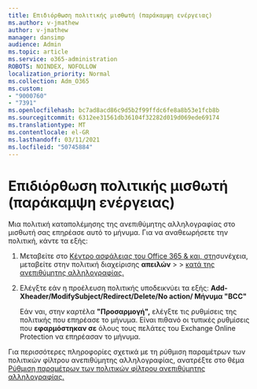 ```yaml
---
title: Επιδιόρθωση πολιτικής μισθωτή (παράκαμψη ενέργειας)
ms.author: v-jmathew
author: v-jmathew
manager: dansimp
audience: Admin
ms.topic: article
ms.service: o365-administration
ROBOTS: NOINDEX, NOFOLLOW
localization_priority: Normal
ms.collection: Adm_O365
ms.custom:
- "9000760"
- "7391"
ms.openlocfilehash: bc7ad8acd86c9d5b2f99ffdc6fe8a8b53e1fcb8b
ms.sourcegitcommit: 6312ee31561db36104f32282d019d069ede69174
ms.translationtype: MT
ms.contentlocale: el-GR
ms.lasthandoff: 03/11/2021
ms.locfileid: "50745884"
---
```

# <a name="fix-tenant-policy-action-override"></a>Επιδιόρθωση πολιτικής μισθωτή (παράκαμψη ενέργειας)

Μια πολιτική καταπολέμησης της ανεπιθύμητης αλληλογραφίας στο μισθωτή σας επηρέασε αυτό το μήνυμα. Για να αναθεωρήσετε την πολιτική, κάντε τα εξής:

1. Μεταβείτε στο [Κέντρο ασφάλειας του Office 365 & και, στη](https://go.microsoft.com/fwlink/p/?linkid=2077143)συνέχεια, μεταβείτε στην πολιτική διαχείρισης **απειλών**  >    >  [κατά της ανεπιθύμητης αλληλογραφίας.](https://go.microsoft.com/fwlink/?linkid=2101518)
2. Ελέγξτε εάν  η προέλευση πολιτικής υποδεικνύει τα εξής: **Add-Xheader/ModifySubject/Redirect/Delete/No action/ Μήνυμα "BCC"**

    Εάν ναι, στην καρτέλα **"Προσαρμογή",** ελέγξτε τις ρυθμίσεις της πολιτικής που επηρέασε το μήνυμα. Είναι πιθανό οι τυπικές ρυθμίσεις που **εφαρμόστηκαν σε** όλους τους πελάτες του Exchange Online Protection να επηρέασαν το μήνυμα.

Για περισσότερες πληροφορίες σχετικά με τη ρύθμιση παραμέτρων των πολιτικών φίλτρου ανεπιθύμητης αλληλογραφίας, ανατρέξτε στο θέμα [Ρύθμιση παραμέτρων των πολιτικών φίλτρου ανεπιθύμητης αλληλογραφίας.](https://go.microsoft.com/fwlink/?linkid=2101431)
